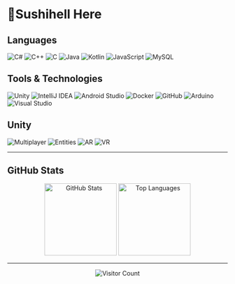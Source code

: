 <h1 align="left">👋Sushihell Here</h1>

## Languages
![C#](https://img.shields.io/badge/-C%23-FFFFFF?style=flat-square&logo=c-sharp&logoColor=239120)
![C++](https://img.shields.io/badge/-C++-FFFFFF?style=flat-square&logo=c%2B%2B&logoColor=00599C)
![C](https://img.shields.io/badge/-C-FFFFFF?style=flat-square&logo=C&logoColor=000000)
![Java](https://img.shields.io/badge/-Java-FFFFFF?style=flat-square&logo=java&logoColor=ED8B00)
![Kotlin](https://img.shields.io/badge/-Kotlin-FFFFFF?style=flat-square&logo=kotlin&logoColor=ED8B00)
![JavaScript](https://img.shields.io/badge/-JavaScript-FFFFFF?style=flat-square&logo=javascript&logoColor=F7DF1E)
![MySQL](https://img.shields.io/badge/-MySQL-FFFFFF?style=flat-square&logo=mysql&logoColor=4479A1)

## Tools & Technologies
![Unity](https://img.shields.io/badge/-Unity-FFFFFF?style=flat-square&logo=unity&logoColor=000000)
![IntelliJ IDEA](https://img.shields.io/badge/-IntelliJ_IDEA-FFFFFF?style=flat-square&logo=intellij-idea&logoColor=000000)
![Android Studio](https://img.shields.io/badge/-Android_Studio-FFFFFF?style=flat-square&logo=android-studio&logoColor=3DDC84)
![Docker](https://img.shields.io/badge/-Docker-FFFFFF?style=flat-square&logo=docker&logoColor=2496ED)
![GitHub](https://img.shields.io/badge/-GitHub-FFFFFF?style=flat-square&logo=github&logoColor=181717)
![Arduino](https://img.shields.io/badge/-Arduino-FFFFFF?style=flat-square&logo=arduino&logoColor=00979D)
![Visual Studio](https://img.shields.io/badge/-Visual_Studio-FFFFFF?style=flat-square&logo=visual-studio&logoColor=5C2D91)
## Unity
![Multiplayer](https://img.shields.io/badge/-Multiplayer-FFFFFF?style=flat-square&logo=unity&logoColor=000000)
![Entities](https://img.shields.io/badge/-Entities-FFFFFF?style=flat-square&logo=unity&logoColor=000000)
![AR](https://img.shields.io/badge/-AR-FFFFFF?style=flat-square&logo=unity&logoColor=000000)
![VR](https://img.shields.io/badge/-VR-FFFFFF?style=flat-square&logo=unity&logoColor=000000)

---

## GitHub Stats

<p align="center">
  <img src="https://github-readme-stats.vercel.app/api?username=sushihell&show_icons=true&theme=default&hide_border=true" alt="GitHub Stats" height="165" />
  <img src="https://github-readme-stats.vercel.app/api/top-langs/?username=sushihell&layout=donut&theme=default&hide_border=true" alt="Top Languages" height="165" />
</p>

---

<div align="center">
  
  ![Visitor Count](https://komarev.com/ghpvc/?username=sushihell&color=blueviolet)
  
</div>

